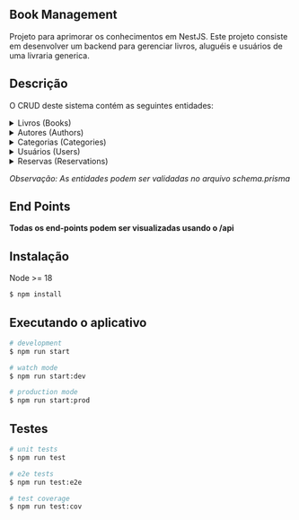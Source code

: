 ## Book Management

Projeto para aprimorar os conhecimentos em NestJS. Este projeto consiste em desenvolver um backend para gerenciar livros, aluguéis e usuários de uma livraria generica.

## Descrição

O CRUD deste sistema contém as seguintes entidades:

<details close="close">
<summary>Livros (Books)</summary>

- **id:** Identificador único do livro.
- **title:** Título do livro.
- **description:** Descrição do livro.
- **price:** Preço do livro.
- **publication_date:** Data de publicação do livro.
- **author:** Autor do Livro.
- **quantity:** Quantidade do livro.
- **author_id:** Identificador do autor do livro.
- **categorie_id:** Identificador da categoria do livro.
- **reservations:** Lista de reservas.
- **created_at:** Data de criação do registro.
- **update_at:** Data da última atualização do registro.
</details>

<details close="close">
<summary>Autores (Authors)</summary>

- **id:** Identificador único do autor.
- **name:** Nome do autor.
- **biography:** Biografia do autor.
- **books:** Lista de Livros. 
- **created_at:** Data de criação do registro.
- **update_at:** Data da última atualização do registro.
</details>

<details close="close">
<summary>Categorias (Categories)</summary>

- **id:** Identificador único da categoria.
- **name:** Nome da categoria.
- **books:** Lista de Livros. 
- **created_at:** Data de criação do registro.
- **update_at:** Data da última atualização do registro.
</details>

<details close="close">
<summary>Usuários (Users)</summary>

- **id:** Identificador único do usuário.
- **name:** Nome do usuário.
- **email:** Email do usuário.
- **password:** Senha do usuário.
- **role:** Papel do usuário (ADMIN ou USER).
- **score:** Valor para determinar prioridade na reserva dos livros.
- **penalty_end_date:** Data de fim da penalidade.
- **birth_at:** Data do aniversário.
- **city:** Cidade do Usuário.
- **uf:** Estado do Usuário.
- **street:** Rua do Usuário.
- **number:** Número da casa.
- **neighborhood:** Bairro do usuário.
- **cep:** CEP do usuário.
- **reservations:** Lista de reservas.
- **created_at:** Data de criação do registro.
- **update_at:** Data da última atualização do registro.
</details>


<details close="close">
<summary>Reservas (Reservations)</summary>

- **id:** Identificador único da reserva.
- **book:** Lista de Livros.
- **user:** Lista de usuários.
- **book_id:** Identificador do livro reservado.
- **user_id:** Identificador do usuário que fez a reserva.
- **reservation_date:** Data da reserva.
- **due_date:** Data de vencimento da reserva.
- **status:** Status da reserva (RESERVED, RETURNED, LATE).
- **created_at:** Data de criação do registro.
- **update_at:** Data da última atualização do registro.
</details>

<i>Observação: As entidades podem ser validadas no arquivo schema.prisma</i>

## End Points

**Todas os end-points podem ser visualizadas usando o /api**

## Instalação

Node >= 18

```bash
$ npm install
```

## Executando o aplicativo

```bash
# development
$ npm run start

# watch mode
$ npm run start:dev

# production mode
$ npm run start:prod
```

## Testes

```bash
# unit tests
$ npm run test

# e2e tests
$ npm run test:e2e

# test coverage
$ npm run test:cov
```
